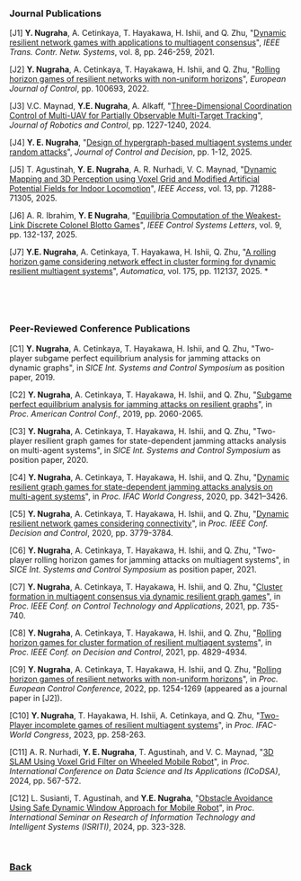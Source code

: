 
### Journal Publications

[J1] **Y. Nugraha**, A. Cetinkaya, T. Hayakawa, H. Ishii, and Q. Zhu, "[Dynamic resilient network games with applications to multiagent consensus](https://ieeexplore.ieee.org/abstract/document/9167396)", *IEEE Trans. Contr. Netw. Systems*, vol. 8, pp. 246-259, 2021.

[J2] **Y. Nugraha**, A. Cetinkaya, T. Hayakawa, H. Ishii, and Q. Zhu, "[Rolling horizon games of resilient networks with non-uniform horizons](https://www.sciencedirect.com/science/article/abs/pii/S0947358022000863)", *European Journal of Control*, pp. 100693, 2022. 

[J3] V.C. Maynad, **Y.E. Nugraha**, A. Alkaff, "[Three-Dimensional Coordination Control of Multi-UAV for Partially Observable Multi-Target Tracking](https://journal.umy.ac.id/index.php/jrc/article/download/22560/9312)", *Journal of Robotics and Control*, pp. 1227-1240, 2024.

[J4] **Y. E. Nugraha**, "[Design of hypergraph-based multiagent systems under random attacks](https://www.tandfonline.com/doi/pdf/10.1080/23307706.2025.2453118)", *Journal of Control and Decision*, pp. 1-12, 2025.

[J5] T. Agustinah, **Y. E. Nugraha**, A. R. Nurhadi, V. C. Maynad, "[Dynamic Mapping and 3D Perception using Voxel Grid and Modified Artificial Potential Fields for Indoor Locomotion](https://ieeexplore.ieee.org/iel8/6287639/6514899/10974978.pdf)", *IEEE Access*, vol. 13, pp. 71288-71305, 2025.

[J6] A. R. Ibrahim, **Y. E Nugraha**, "[Equilibria Computation of the Weakest-Link Discrete Colonel Blotto Games](https://ieeexplore.ieee.org/abstract/document/10979916/)", *IEEE Control Systems Letters*, vol. 9, pp. 132-137, 2025.

[J7] **Y.E. Nugraha**, A. Cetinkaya, T. Hayakawa, H. Ishii, Q. Zhu, "[A rolling horizon game considering network effect in cluster forming for dynamic resilient multiagent systems](https://www.sciencedirect.com/science/article/pii/S0005109825000287)", *Automatica*, vol. 175, pp. 112137, 2025.
*

<br />

<pre>

</pre>

### Peer-Reviewed Conference Publications

[C1] **Y. Nugraha**, A. Cetinkaya, T. Hayakawa, H. Ishii, and Q. Zhu, "Two-player subgame perfect equilibrium analysis for jamming attacks on dynamic graphs", in *SICE Int. Systems and Control Symposium* as position paper, 2019.

[C2] **Y. Nugraha**, A. Cetinkaya, T. Hayakawa, H. Ishii, and Q. Zhu, "[Subgame perfect equilibrium analysis for jamming attacks on resilient graphs](https://ieeexplore.ieee.org/abstract/document/8814607)", in *Proc. American Control Conf.*, 2019, pp. 2060-2065.

[C3] **Y. Nugraha**, A. Cetinkaya, T. Hayakawa, H. Ishii, and Q. Zhu, "Two-player resilient graph games for state-dependent jamming attacks analysis on multi-agent systems", in *SICE Int. Systems and Control Symposium* as position paper, 2020.

[C4] **Y. Nugraha**, A. Cetinkaya, T. Hayakawa, H. Ishii, and Q. Zhu, "[Dynamic resilient graph games for state-dependent jamming attacks analysis on multi-agent systems](https://www.sciencedirect.com/science/article/pii/S240589632032262X)", in *Proc. IFAC World Congress*, 2020, pp. 3421–3426.

[C5] **Y. Nugraha**, A. Cetinkaya, T. Hayakawa, H. Ishii, and Q. Zhu, "[Dynamic resilient network games considering connectivity](https://ieeexplore.ieee.org/abstract/document/9304479)", in *Proc. IEEE Conf. Decision and Control*, 2020, pp. 3779-3784.

[C6] **Y. Nugraha**, A. Cetinkaya, T. Hayakawa, H. Ishii, and Q. Zhu, "Two-player rolling horizon games for jamming attacks on multiagent systems", in *SICE Int. Systems and Control Symposium* as position paper, 2021.

[C7] **Y. Nugraha**, A. Cetinkaya, T. Hayakawa, H. Ishii, and Q. Zhu, "[Cluster formation in multiagent consensus via dynamic resilient graph games](https://ieeexplore.ieee.org/abstract/document/9659182)", in *Proc. IEEE Conf. on Control Technology and Applications*, 2021, pp. 735-740.

[C8] **Y. Nugraha**, A. Cetinkaya, T. Hayakawa, H. Ishii, and Q. Zhu, "[Rolling horizon games for cluster formation of resilient multiagent systems](https://ieeexplore.ieee.org/abstract/document/9683409)", in *Proc. IEEE Conf. on Decision and Control*, 2021, pp. 4829-4934.

[C9] **Y. Nugraha**, A. Cetinkaya, T. Hayakawa, H. Ishii, and Q. Zhu, "[Rolling horizon games of resilient networks with non-uniform horizons](https://www.sciencedirect.com/science/article/abs/pii/S0947358022000863)", in *Proc. European Control Conference*, 2022, pp. 1254-1269 (appeared as a journal paper in [J2]).

[C10] **Y. Nugraha**, T. Hayakawa, H. Ishii, A. Cetinkaya, and Q. Zhu, "[Two-Player incomplete games of resilient multiagent systems](https://www.sciencedirect.com/science/article/pii/S2405896323019869)", in *Proc. IFAC-World Congress*, 2023, pp. 258-263.

[C11] A. R. Nurhadi, **Y. E. Nugraha**, T. Agustinah, and V. C. Maynad, "[3D SLAM Using Voxel Grid Filter on Wheeled Mobile Robot](https://ieeexplore.ieee.org/abstract/document/10652028)", in *Proc. International Conference on Data Science and Its Applications (ICoDSA)*, 2024, pp. 567-572.

[C12] L. Susianti, T. Agustinah, and **Y.E. Nugraha**, "[Obstacle Avoidance Using Safe Dynamic Window Approach for Mobile Robot](https://ieeexplore.ieee.org/document/10963513)", in *Proc. International Seminar on Research of Information Technology and Intelligent Systems (ISRITI)*, 2024, pp. 323-328.


<pre>

</pre>


### [Back](https://yurideka.github.io)
